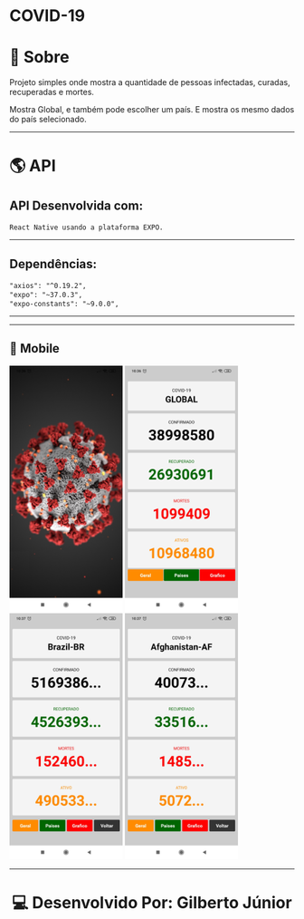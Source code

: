 # COVID-19

# 📔 Sobre

Projeto simples onde mostra a quantidade de pessoas infectadas, curadas, recuperadas e mortes. 

Mostra Global, e também pode escolher um país. E mostra os mesmo dados do país selecionado.

---
# 🌎 API
## API Desenvolvida com: 

    React Native usando a plataforma EXPO.
    

---

## Dependências: 

    "axios": "^0.19.2",
    "expo": "~37.0.3",
    "expo-constants": "~9.0.0",

---


---
## 📱 Mobile
<p align="left">
<img src="./src/assets/0.jpg" width="200">
<img src="./src/assets/1.jpg" width="200">
<img src="./src/assets/2.jpg" width="200">
<img src="./src/assets/3.jpg" width="200">
</p>


---
<h1 align="center">💻 Desenvolvido Por: Gilberto Júnior</h1> 